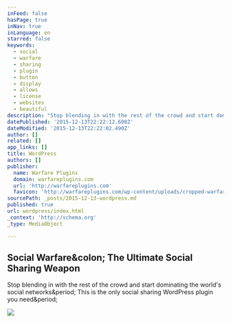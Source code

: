 ```yaml
---
inFeed: false
hasPage: true
inNav: true
inLanguage: en
starred: false
keywords:
  - social
  - warfare
  - sharing
  - plugin
  - button
  - display
  - allows
  - license
  - websites
  - beautiful
description: "Stop blending in with the rest of the crowd and start dominating the world's social networks. This is the only social sharing WordPress plugin you need."
datePublished: '2015-12-13T22:22:12.608Z'
dateModified: '2015-12-13T22:22:02.490Z'
author: []
related: []
app_links: []
title: WordPress
authors: []
publisher:
  name: Warfare Plugins
  domain: warfareplugins.com
  url: 'http://warfareplugins.com'
  favicon: 'http://warfareplugins.com/wp-content/uploads/cropped-warfare-plugins-500x500-192x192.png'
sourcePath: _posts/2015-12-13-wordpress.md
published: true
url: wordpress/index.html
_context: 'http://schema.org'
_type: MediaObject

---
```

<article style=""><h1>Social Warfare&amp;colon; The Ultimate Social Sharing Weapon</h1><p>Stop blending in with the rest of the crowd and start dominating the world's social networks&amp;period; This is the only social sharing WordPress plugin you need&amp;period;</p><img src="http://warfareplugins.com/wp-content/uploads/get-content-shared-1920x1005.jpg" /></article>